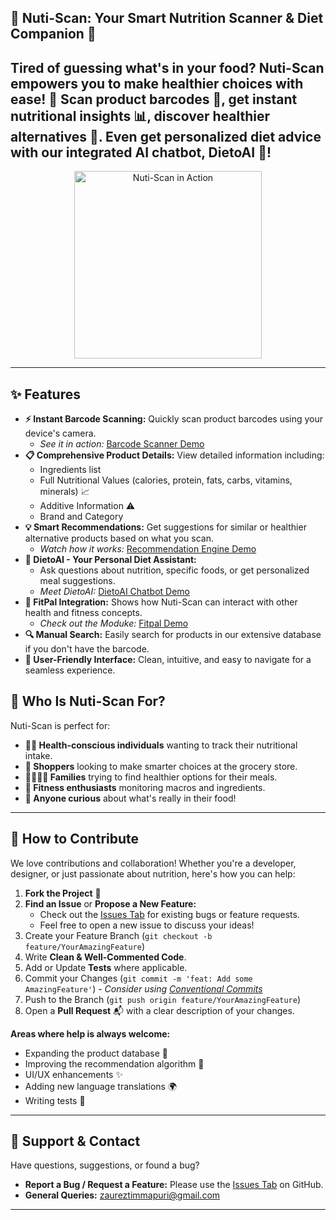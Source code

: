 ## 🥗 Nuti-Scan: Your Smart Nutrition Scanner & Diet Companion 🍏

**Tired of guessing what's in your food?
Nuti-Scan empowers you to make healthier choices with ease!** 🚀
Scan product barcodes 🤳, get instant nutritional insights 📊, discover healthier alternatives 🌿.
Even get personalized diet advice with our integrated AI chatbot, **DietoAI** 🤖!
---

<p align="center">
   <img src="https://github.com/user-attachments/assets/8a373fff-a96b-4784-af49-29237f6cb006" alt="Nuti-Scan in Action" width="300"/>
</p>

---

## ✨ Features

*   **⚡ Instant Barcode Scanning:** Quickly scan product barcodes using your device's camera.
    *   *See it in action:* [Barcode Scanner Demo](https://github.com/user-attachments/assets/280471f3-1624-4643-8250-e5b9d2a25ce4)
*   **📋 Comprehensive Product Details:** View detailed information including:
    *   Ingredients list
    *   Full Nutritional Values (calories, protein, fats, carbs, vitamins, minerals) 📈
    *   Additive Information ⚠️
    *   Brand and Category
*   **💡 Smart Recommendations:** Get suggestions for similar or healthier alternative products based on what you scan.
    *   *Watch how it works:* [Recommendation Engine Demo](https://github.com/user-attachments/assets/1e6ae625-b668-4ac4-9c96-6697ea0368f0)
*   **🤖 DietoAI - Your Personal Diet Assistant:**
    *   Ask questions about nutrition, specific foods, or get personalized meal suggestions.
    *   *Meet DietoAI:* [DietoAI Chatbot Demo](https://github.com/user-attachments/assets/6230a260-a6d7-42cd-baf8-dfc4a5150c1c)
*   **💪 FitPal Integration:** Shows how Nuti-Scan can interact with other health and fitness concepts.
    *   *Check out the Moduke:* [Fitpal Demo](https://github.com/user-attachments/assets/b5f4366b-c537-4a5b-bb4b-15aa66e835fd)
*   **🔍 Manual Search:** Easily search for products in our extensive database if you don't have the barcode.
*   **🌟 User-Friendly Interface:** Clean, intuitive, and easy to navigate for a seamless experience.

## 🎯 Who Is Nuti-Scan For?

Nuti-Scan is perfect for:

*   **🧑‍⚕️ Health-conscious individuals** wanting to track their nutritional intake.
*   **🛒 Shoppers** looking to make smarter choices at the grocery store.
*   **👨‍👩‍👧‍👦 Families** trying to find healthier options for their meals.
*   **💪 Fitness enthusiasts** monitoring macros and ingredients.
*   **🤔 Anyone curious** about what's really in their food!

---

## 🤝 How to Contribute

We love contributions and collaboration! Whether you're a developer, designer, or just passionate about nutrition, here's how you can help:

1.  **Fork the Project** 🍴
2.  **Find an Issue** or **Propose a New Feature:**
    *   Check out the [Issues Tab](https://github.com/YOUR_USERNAME/Nuti-Scan/issues) for existing bugs or feature requests.
    *   Feel free to open a new issue to discuss your ideas!
3.  Create your Feature Branch (`git checkout -b feature/YourAmazingFeature`)
4.  Write **Clean & Well-Commented Code**.
5.  Add or Update **Tests** where applicable.
6.  Commit your Changes (`git commit -m 'feat: Add some AmazingFeature'`) - *Consider using [Conventional Commits](https://www.conventionalcommits.org/)*
7.  Push to the Branch (`git push origin feature/YourAmazingFeature`)
8.  Open a **Pull Request** 📬 with a clear description of your changes.

**Areas where help is always welcome:**

*   Expanding the product database 🥫
*   Improving the recommendation algorithm 🧠
*   UI/UX enhancements ✨
*   Adding new language translations 🌍
*   Writing tests 🧪

---

## 💬 Support & Contact

Have questions, suggestions, or found a bug?

*   **Report a Bug / Request a Feature:** Please use the [Issues Tab](https://github.com/YOUR_USERNAME/Nuti-Scan/issues) on GitHub.
*   **General Queries:** zaureztimmapuri@gmail.com

---

